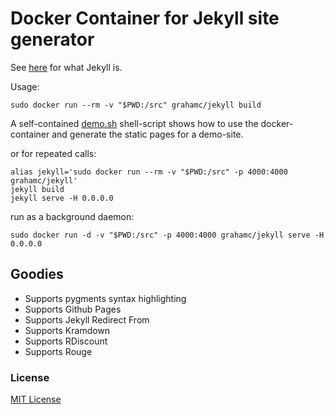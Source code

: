 # Docker Container for Jekyll site generator

See [here](https://jekyllrb.com/) for what Jekyll is.

Usage:

```
sudo docker run --rm -v "$PWD:/src" grahamc/jekyll build
```

A self-contained [demo.sh](https://github.com/38leinaD/38leinaD.github.io/blob/master/demo.sh) shell-script shows how to use the docker-container and generate the static pages for a demo-site.

or for repeated calls:

```
alias jekyll='sudo docker run --rm -v "$PWD:/src" -p 4000:4000 grahamc/jekyll'
jekyll build
jekyll serve -H 0.0.0.0
```

run as a background daemon:
```
sudo docker run -d -v "$PWD:/src" -p 4000:4000 grahamc/jekyll serve -H 0.0.0.0
```

## Goodies
 - Supports pygments syntax highlighting
 - Supports Github Pages
 - Supports Jekyll Redirect From
 - Supports Kramdown
 - Supports RDiscount
 - Supports Rouge


### License
[MIT License](https://raw.githubusercontent.com/38leinaD/38leinaD.github.io/master/LICENSE)